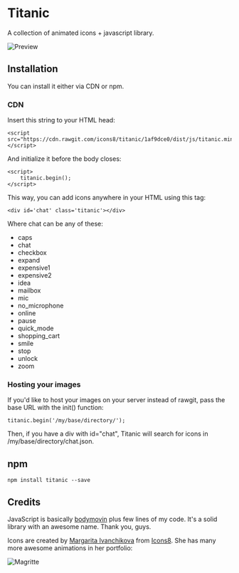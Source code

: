 # Titanic

A collection of animated icons + javascript library.

![Preview](https://maxcdn.icons8.com/app/uploads/2017/01/animated-icons-preview.gif)

## Installation

You can install it either via CDN or npm.

### CDN

Insert this string to your HTML head:
```
<script src="https://cdn.rawgit.com/icons8/titanic/1af9dce0/dist/js/titanic.min.js"></script>
```
And initialize it before the body closes:

```
<script>
    titanic.begin();
</script>
```
This way, you can add icons anywhere in your HTML using this tag:
```
<div id='chat' class='titanic'></div>
```
Where chat can be any of these:
* caps
* chat
* checkbox
* expand
* expensive1
* expensive2
* idea
* mailbox
* mic
* no_microphone
* online
* pause
* quick_mode
* shopping_cart
* smile
* stop
* unlock
* zoom

### Hosting your images

If you'd like to host your images on your server instead of rawgit, pass the base URL with the init() function:
```
titanic.begin('/my/base/directory/');
```
Then, if you have a div with id="chat", Titanic will search for icons in /my/base/directory/chat.json.

## npm

```
npm install titanic --save
```

## Credits
JavaScript is basically [bodymovin](https://github.com/bodymovin/bodymovin) plus few lines of my code. It's a solid library with an awesome name. Thank you, guys.

Icons are created by [Margarita Ivanchikova](https://dribbble.com/imargarita) from [Icons8](https://icons8.com/). She has many more awesome animations in her portfolio:

![Magritte](https://d13yacurqjgara.cloudfront.net/users/1003944/screenshots/2385329/10.gif)
